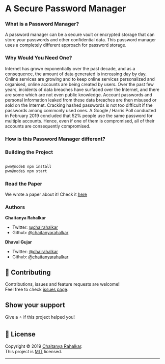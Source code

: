 # A Secure Password Manager

### What is a Password Manager? 

A password manager can be a secure vault or encrypted storage that can store your passwords and other confidential data. This password manager uses a completely different approach for password storage. 


### Why Would You Need One? 

Internet has grown exponentially over the past decade, and as a consequence, the amount of data generated is increasing day by day. Online services are growing and to keep online services personalized and organised, online accounts are being created by users. Over the past few years, incidents of data breaches have surfaced over the Internet, and there are some which are not even public knowledge. Account passwords and personal information leaked from these data breaches are then misused or sold on the Internet. Cracking hashed passwords is not too difficult if the passwords among commonly used ones. A Google / Harris Poll conducted in February 2019 concluded that 52% people use the same password for multiple accounts. Hence, even if one of them is compromised, all of their accounts are consequently compromised. 

### How is this Password Manager different?






### Building the Project

```bash 

pwm@node$ npm install 
pwm@node$ npm start

```

### Read the Paper 

We wrote a paper about it! Check it [here](https://bit.ly/2s1K74f)

### Authors

**Chaitanya Rahalkar**

* Twitter: [@chairahalkar](https://twitter.com/chairahalkar)
* Github: [@chaitanyarahalkar](https://github.com/chaitanyarahalkar)

**Dhaval Gujar**

* Twitter: [@chairahalkar](https://twitter.com/dhavalgujar)
* Github: [@chaitanyarahalkar](https://github.com/dhavalgujar)

## 🤝 Contributing

Contributions, issues and feature requests are welcome!<br />Feel free to check [issues page](https://github.com/chaitanyarahalkar/password-manager/issues).

## Show your support

Give a ⭐️ if this project helped you!

## 📝 License

Copyright © 2019 [Chaitanya Rahalkar](https://github.com/chaitanyarahalkar).<br />
This project is [MIT](https://github.com/chaitanyarahalkar/password-manager/blob/master/LICENSE) licensed.

***

